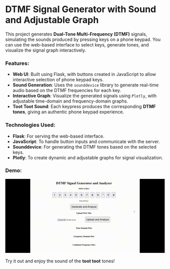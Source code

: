 # DTMF Signal Generator with Sound and Adjustable Graph

This project generates **Dual-Tone Multi-Frequency (DTMF)** signals, simulating the sounds produced by pressing keys on a phone keypad. You can use the web-based interface to select keys, generate tones, and visualize the signal graph interactively.

### Features:
- **Web UI**: Built using Flask, with buttons created in JavaScript to allow interactive selection of phone keypad keys.
- **Sound Generation**: Uses the `sounddevice` library to generate real-time audio based on the DTMF frequencies for each key.
- **Interactive Graph**: Visualize the generated signals using `Plotly`, with adjustable time-domain and frequency-domain graphs.
- **Toot Toot Sound**: Each keypress produces the corresponding **DTMF tones**, giving an authentic phone keypad experience.

### Technologies Used:
- **Flask**: For serving the web-based interface.
- **JavaScript**: To handle button inputs and communicate with the server.
- **Sounddevice**: For generating the DTMF tones based on the selected keys.
- **Plotly**: To create dynamic and adjustable graphs for signal visualization.

### Demo:
![Demo](https://github.com/Vjay-7/DSP-PIT/blob/main/demo.gif)

Try it out and enjoy the sound of the **toot toot** tones!
